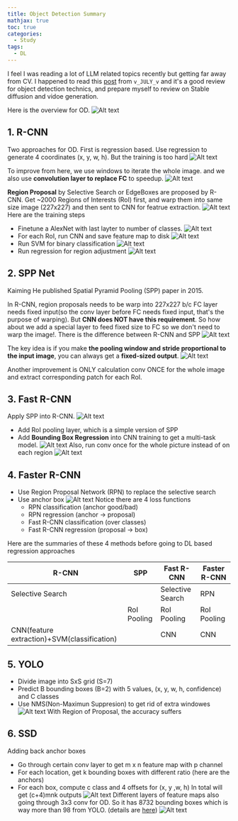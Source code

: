 ```yaml
---
title: Object Detection Summary
mathjax: true
toc: true
categories:
  - Study 
tags:
  - DL
---
```


I feel I was reading a lot of LLM related topics recently but getting far away from CV. I happened to read this [post](https://blog.csdn.net/v_july_v/article/details/80170182) from `v_JULY_v` and it's a good review for object detection technics, and prepare myself to review on Stable diffusion and vidoe generation.

Here is the overview for OD.
![Alt text](/assets/images/2024/24-04-03-Object-Detection_files/overview.png)

## 1. R-CNN
Two approaches for OD. First is regression based. Use regression to generate 4 coordinates (x, y, w, h). But the training is too hard
![Alt text](/assets/images/2024/24-04-03-Object-Detection_files/regressionod.png) 

To improve from here, we use windows to iterate the whole image. and we also use **convolution layer to replace FC** to speedup.
![Alt text](/assets/images/2024/24-04-03-Object-Detection_files/speedup.png)

**Region Proposal** by Selective Search or EdgeBoxes are proposed by R-CNN. Get ~2000 Regions of Interests (RoI) first, and warp them into same size image (227x227) and then sent to CNN for featrue extraction.
![Alt text](/assets/images/2024/24-04-03-Object-Detection_files/rcnn.png) 
Here are the training steps
- Finetune a AlexNet with last layter to number of classes.
![Alt text](/assets/images/2024/24-04-03-Object-Detection_files/rcnn1.png)
- For each RoI, run CNN and save feature map to disk
![Alt text](/assets/images/2024/24-04-03-Object-Detection_files/rcnn2.png)
- Run SVM for binary classification
![Alt text](/assets/images/2024/24-04-03-Object-Detection_files/rcnn3.png)
- Run regression for region adjustment
![Alt text](/assets/images/2024/24-04-03-Object-Detection_files/rcnn4.png)

## 2. SPP Net
Kaiming He published Spatial Pyramid Pooling (SPP) paper in 2015.

In R-CNN, region proposals needs to be warp into 227x227 b/c FC layer needs fixed input(so the conv layer before FC needs fixed input, that's the purpose of warping). But **CNN does NOT have this requirement**. So how about we add a special layer to feed fixed size to FC so we don't need to warp the image!. There is the difference between R-CNN and SPP
![Alt text](/assets/images/2024/24-04-03-Object-Detection_files/rcnnspp.png)

The key idea is if you make **the pooling window and stride proportional to the input image**, you can always get a **fixed-sized output**.
![Alt text](/assets/images/2024/24-04-03-Object-Detection_files/spp.png)

Another improvement is ONLY calculation conv ONCE for the whole image and extract corresponding patch for each RoI.

## 3. Fast R-CNN
Apply SPP into R-CNN.
![Alt text](/assets/images/2024/24-04-03-Object-Detection_files/fastrcnn0.png)
- Add RoI pooling layer, which is a simple version of SPP
- Add **Bounding Box Regression** into CNN training to get a multi-task model.
![Alt text](/assets/images/2024/24-04-03-Object-Detection_files/fastrcnn.png)
Also, run conv once for the whole picture instead of on each region
![Alt text](/assets/images/2024/24-04-03-Object-Detection_files/convonce.png)
## 4. Faster R-CNN
- Use Region Proposal Network (RPN) to replace the selective search
- Use anchor box
![Alt text](/assets/images/2024/24-04-03-Object-Detection_files/fasterrcnn.png) 
Notice there are 4 loss functions
  - RPN classification (anchor good/bad)
  - RPN regression (anchor -> proposal)
  - Fast R-CNN classification (over classes)
  - Fast R-CNN regression (proposal -> box)

Here are the summaries of these 4 methods before going to DL based regression approaches

|R-CNN|SPP|Fast R-CNN|Faster R-CNN|
-|-|-|-
|Selective Search||Selective Search|RPN
||RoI Pooling|RoI Pooling|RoI Pooling
|CNN(feature extraction)+SVM(classification)||CNN|CNN|

## 5. YOLO
- Divide image into SxS grid (S=7)
- Predict B bounding boxes (B=2) with 5 values, (x, y, w, h, confidence) and C classes 
- Use NMS(Non-Maximun Suppresion) to get rid of extra windowes
![Alt text](/assets/images/2024/24-04-03-Object-Detection_files/yolo.png)
With Region of Proposal, the accuracy suffers

## 6. SSD
Adding back anchor boxes
- Go through certain conv layer to get m x n feature map with p channel
- For each location, get k bounding boxes with different ratio (here are the anchors)
- For each box, compute c class and 4 offsets for (x, y ,w, h)
In total will get (c+4)mnk outputs
![Alt text](/assets/images/2024/24-04-03-Object-Detection_files/ssd.png)
Different layers of feature maps also going through 3x3 conv for OD.
So it has 8732 bounding boxes which is way more than 98 from YOLO. (details are [here](https://towardsdatascience.com/review-ssd-single-shot-detector-object-detection-851a94607d11))
![Alt text](/assets/images/2024/24-04-03-Object-Detection_files/moreboxes.png)